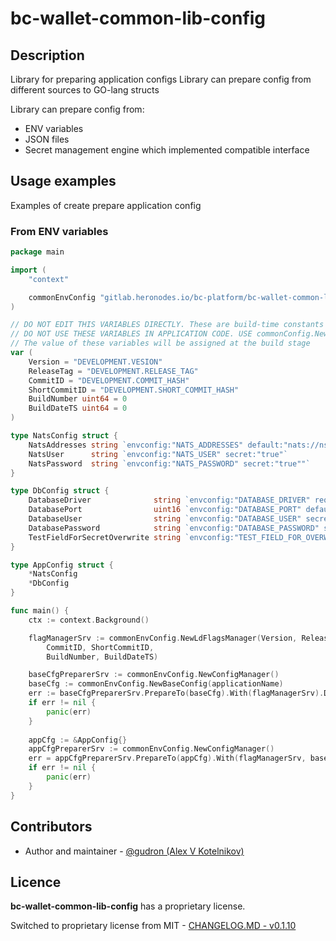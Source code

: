 # bc-wallet-common-lib-config

## Description

Library for preparing application configs 
Library can prepare config from different sources to GO-lang structs

Library can prepare config from:
* ENV variables
* JSON files
* Secret management engine which implemented compatible interface

## Usage examples

Examples of create prepare application config

### From ENV variables

```go
package main

import (
	"context"

	commonEnvConfig "gitlab.heronodes.io/bc-platform/bc-wallet-common-lib-config/pkg/envconfig"
)

// DO NOT EDIT THIS VARIABLES DIRECTLY. These are build-time constants
// DO NOT USE THESE VARIABLES IN APPLICATION CODE. USE commonConfig.NewLdFlagsManager SERVICE-COMPONENT INSTEAD OF IT
// The value of these variables will be assigned at the build stage
var (
	Version = "DEVELOPMENT.VESION"
	ReleaseTag = "DEVELOPMENT.RELEASE_TAG"
	CommitID = "DEVELOPMENT.COMMIT_HASH"
	ShortCommitID = "DEVELOPMENT.SHORT_COMMIT_HASH"
	BuildNumber uint64 = 0
	BuildDateTS uint64 = 0
)

type NatsConfig struct {
	NatsAddresses string `envconfig:"NATS_ADDRESSES" default:"nats://ns-1:4223,nats://ns-2:4224,nats://na-3:4225"`
	NatsUser      string `envconfig:"NATS_USER" secret:"true"`
	NatsPassword  string `envconfig:"NATS_PASSWORD" secret:"true""`
}

type DbConfig struct {
	DatabaseDriver              string `envconfig:"DATABASE_DRIVER" required:"true"`
	DatabasePort                uint16 `envconfig:"DATABASE_PORT" default:"54321"`
	DatabaseUser                string `envconfig:"DATABASE_USER" secret:"true"`
	DatabasePassword            string `envconfig:"DATABASE_PASSWORD" secret:"true"`
	TestFieldForSecretOverwrite string `envconfig:"TEST_FIELD_FOR_OVERWRITE_BY_SECRET" secret:"true"`
}

type AppConfig struct {
	*NatsConfig
	*DbConfig
}

func main() {
	ctx := context.Background()

	flagManagerSrv := commonEnvConfig.NewLdFlagsManager(Version, ReleaseTag,
		CommitID, ShortCommitID,
		BuildNumber, BuildDateTS)

	baseCfgPreparerSrv := commonEnvConfig.NewConfigManager()
	baseCfg := commonEnvConfig.NewBaseConfig(applicationName)
	err := baseCfgPreparerSrv.PrepareTo(baseCfg).With(flagManagerSrv).Do(ctx)
	if err != nil {
		panic(err)
	}
	
	appCfg := &AppConfig{}
	appCfgPreparerSrv := commonEnvConfig.NewConfigManager()
	err = appCfgPreparerSrv.PrepareTo(appCfg).With(flagManagerSrv, baseCfg).Do(ctx)
	if err != nil {
		panic(err)
	}
}

```

## Contributors

* Author and maintainer - [@gudron (Alex V Kotelnikov)](https://github.com/gudron) 

## Licence

**bc-wallet-common-lib-config** has a proprietary license.

Switched to proprietary license from MIT - [CHANGELOG.MD - v0.1.10](./CHANGELOG.md)
